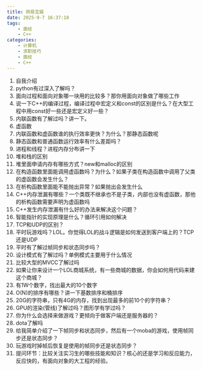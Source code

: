 ```yaml
---
title: 网易互娱
date: 2025-9-7 16:37:18
tags: 
    - 面经
    - C++
categories: 
    - 计算机
    - 求职技巧
    - 面经
    - C++
---
```


1.  自我介绍
2.  python有过深入了解吗？
3.  面向过程和面向对象哪一块用的比较多？那你用面向对象做了哪些工作
4.  说一下C++的编译过程，编译过程中宏定义和const的区别是什么？在大型工程中用const好一些还是宏定义好一些？
5.  内联函数有了解过吗？讲一下。
6.  虚函数
7.  内联函数和虚函数谁的执行效率更快？为什么？那静态函数呢
8.  静态函数和普通函数运行效率有什么差距吗？
9.  进程和线程？进程内存分布讲一下
10.  堆和栈的区别
11.  堆里面申请内存有哪些方式？new和malloc的区别
12.  在构造函数里面能调用虚函数吗？为什么？如果子类在构造函数中调用了父类的虚函数会发生什么？
13.  在析构函数里面能不能抛出异常？如果抛出会发生什么
14.  C++内存泄漏有哪些？一个类既不继承也不是子类，内部也没有虚函数，那他的析构函数需要声明为虚函数吗
15.  C++发生内存泄漏有什么好的办法来解决这个问题？
16.  智能指针的实现原理是什么？循环引用如何解决
17.  TCP和UDP的区别？
18.  平时玩游戏吗？LOL。你觉得LOL的战斗逻辑是如何发送到客户端上的？TCP还是UDP
19.  平时有了解过帧同步和状态同步吗？
20.  设计模式有了解过吗？单例模式主要用于什么情况
21.  比较大型的MVCC了解过吗
22.  如果让你来设计一个LOL商城系统，有一些商城的数据，你会如何用代码来建这个商城？
23.  有1W个数字，找出最大的10个数字
24.  O(N)的排序有哪些？讲一下基数排序和桶排序
25.  20G的字符串，只有4G的内存，找到出现最多的前10个的字符串？
26.  GPU的渲染(管线)了解过吗？图形学有学过吗？
27.  你为什么会选择来做游戏？更倾向于做客户端还是服务器的？
28.  dota了解吗
29.  给我简单介绍了一下帧同步和状态同步，然后有一个moba的游戏，使用帧同步还是状态同步？
30.  玩游戏时掉帧后恢复是使用的帧同步还是状态同步？
31.  提问环节：比较关注实习生的哪些技能和知识？核心的还是学习和反应能力，反应快的，有面向对象的大工程的经验。